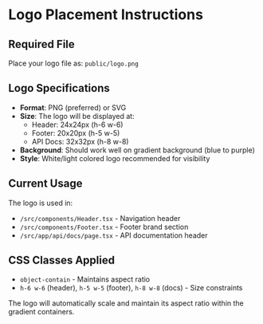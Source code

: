 # Logo Placement Instructions

## Required File
Place your logo file as: `public/logo.png`

## Logo Specifications
- **Format**: PNG (preferred) or SVG
- **Size**: The logo will be displayed at:
  - Header: 24x24px (h-6 w-6)
  - Footer: 20x20px (h-5 w-5)  
  - API Docs: 32x32px (h-8 w-8)
- **Background**: Should work well on gradient background (blue to purple)
- **Style**: White/light colored logo recommended for visibility

## Current Usage
The logo is used in:
- `/src/components/Header.tsx` - Navigation header
- `/src/components/Footer.tsx` - Footer brand section
- `/src/app/api/docs/page.tsx` - API documentation header

## CSS Classes Applied
- `object-contain` - Maintains aspect ratio
- `h-6 w-6` (header), `h-5 w-5` (footer), `h-8 w-8` (docs) - Size constraints

The logo will automatically scale and maintain its aspect ratio within the gradient containers. 